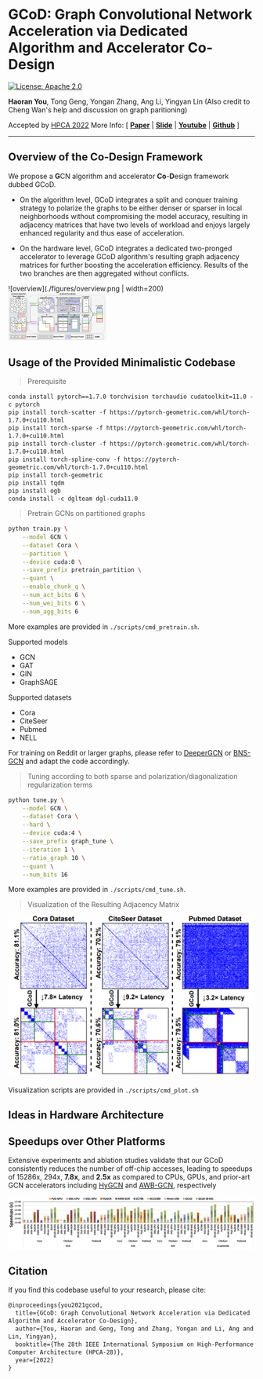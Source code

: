 # GCoD: Graph Convolutional Network Acceleration via Dedicated Algorithm and Accelerator Co-Design

[![License: Apache 2.0](https://img.shields.io/badge/License-Apache%202.0-green)](https://opensource.org/licenses/Apache-2.0)

**Haoran You**, Tong Geng, Yongan Zhang, Ang Li, Yingyan Lin (Also credit to Cheng Wan's help and discussion on graph paritioning)

Accepted by [HPCA 2022](https://hpca-conf.org/2022/) More Info:
\[ [**Paper**](https://arxiv.org/pdf/2112.11594.pdf) | [**Slide**](https://drive.google.com/file/d/1mLBhVV8orRa0RxKMniXUK0FRcmTL2_j4/view?usp=sharing) | [**Youtube**](https://www.youtube.com/watch?v=Zx1sMyzwOtY) | [**Github**](https://github.com/ranery/GCoD) \]

---

## Overview of the Co-Design Framework

We propose a **G**CN algorithm and accelerator **Co**-**D**esign framework dubbed GCoD.

* On the algorithm level, GCoD integrates a split and conquer training strategy to polarize the graphs to be either denser or sparser in local neighborhoods without compromising the model accuracy, resulting in adjacency matrices that have two levels of workload and enjoys largely enhanced regularity and thus ease of acceleration.

* On the hardware level, GCoD integrates a dedicated two-pronged accelerator to leverage GCoD algorithm's resulting graph adjacency matrices for further boosting the acceleration efficiency. Results of the two branches are then aggregated without conflicts.

![overview](./figures/overview.png | width=200)
<img src="./figures/overview.png" width="200">

## Usage of the Provided Minimalistic Codebase

> Prerequisite

```shell script
conda install pytorch==1.7.0 torchvision torchaudio cudatoolkit=11.0 -c pytorch
pip install torch-scatter -f https://pytorch-geometric.com/whl/torch-1.7.0+cu110.html
pip install torch-sparse -f https://pytorch-geometric.com/whl/torch-1.7.0+cu110.html
pip install torch-cluster -f https://pytorch-geometric.com/whl/torch-1.7.0+cu110.html
pip install torch-spline-conv -f https://pytorch-geometric.com/whl/torch-1.7.0+cu110.html
pip install torch-geometric
pip install tqdm
pip install ogb
conda install -c dglteam dgl-cuda11.0
```

> Pretrain GCNs on partitioned graphs

````bash
python train.py \
    --model GCN \
    --dataset Cora \
    --partition \
    --device cuda:0 \
    --save_prefix pretrain_partition \
    --quant \
    --enable_chunk_q \
    --num_act_bits 6 \
    --num_wei_bits 6 \
    --num_agg_bits 6
````

More examples are provided in `./scripts/cmd_pretrain.sh`.

Supported models
- GCN
- GAT
- GIN
- GraphSAGE

Supported datasets
- Cora
- CiteSeer
- Pubmed
- NELL

For training on Reddit or larger graphs, please refer to [DeeperGCN](https://github.com/lightaime/deep_gcns_torch) or [BNS-GCN](https://github.com/RICE-EIC/BNS-GCN) and adapt the code accordingly.

> Tuning according to both sparse and polarization/diagonalization regularization terms

````bash
python tune.py \
    --model GCN \
    --dataset Cora \
    --hard \
    --device cuda:4 \
    --save_prefix graph_tune \
    --iteration 1 \
    --ratio_graph 10 \
    --quant \
    --num_bits 16
````

More examples are provided in `./scripts/cmd_tune.sh`.

> Visualization of the Resulting Adjacency Matrix

![adj](./figures/adj.png)

Visualization scripts are provided in `./scripts/cmd_plot.sh`

## Ideas in Hardware Architecture



## Speedups over Other Platforms

Extensive experiments and ablation studies validate that our GCoD consistently reduces the number of off-chip accesses, leading to speedups of 15286x, 294x, **7.8x**, and **2.5x** as compared to CPUs, GPUs, and prior-art GCN accelerators including [HyGCN](https://arxiv.org/abs/2001.02514) and [AWB-GCN](https://arxiv.org/abs/1908.10834), respectively

![comp](./figures/comp.png)

## Citation

If you find this codebase useful to your research, please cite:

````
@inproceedings{you2021gcod,
  title={GCoD: Graph Convolutional Network Acceleration via Dedicated Algorithm and Accelerator Co-Design},
  author={You, Haoran and Geng, Tong and Zhang, Yongan and Li, Ang and Lin, Yingyan},
  booktitle={The 28th IEEE International Symposium on High-Performance Computer Architecture (HPCA-28)},
  year={2022}
}
````